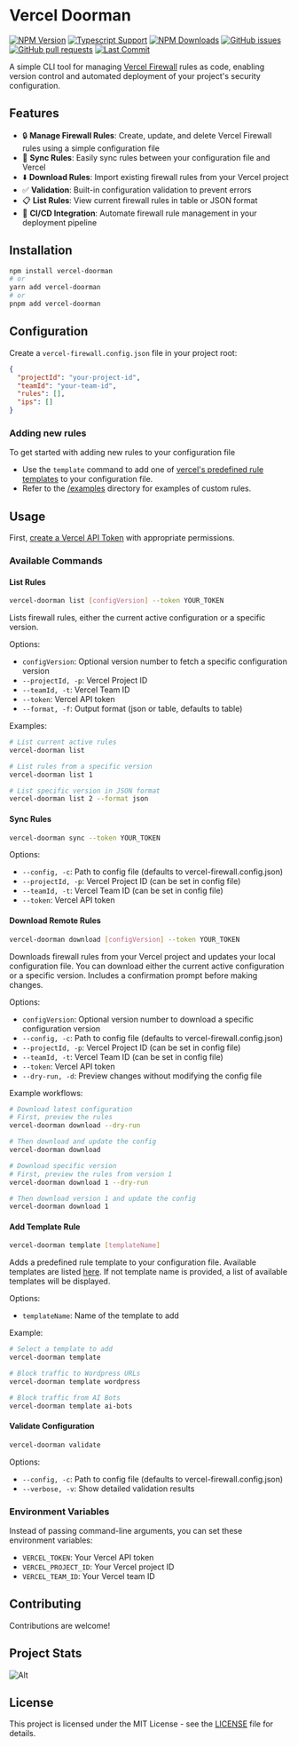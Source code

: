 # Vercel Doorman

[![NPM Version](https://img.shields.io/npm/v/vercel-doorman.svg)](https://www.npmjs.com/package/vercel-doorman)
[![Typescript Support](https://img.shields.io/npm/types/vercel-doorman.svg)](https://www.npmjs.com/package/vercel-doorman)
[![NPM Downloads](https://img.shields.io/npm/dt/vercel-doorman.svg)](https://www.npmjs.com/package/vercel-doorman)
[![GitHub issues](https://img.shields.io/github/issues/gfargo/vercel-doorman)](https://github.com/gfargo/vercel-doorman/issues)
[![GitHub pull requests](https://img.shields.io/github/issues-pr/gfargo/vercel-doorman)](https://github.com/gfargo/vercel-doorman/pulls)
[![Last Commit](https://img.shields.io/github/last-commit/gfargo/vercel-doorman)](https://github.com/gfargo/vercel-doorman/tree/main)

A simple CLI tool for managing [Vercel Firewall](https://vercel.com/docs/security/vercel-firewall) rules as code, enabling version control and automated deployment of your project's security configuration.

## Features

- 🔒 **Manage Firewall Rules**: Create, update, and delete Vercel Firewall rules using a simple configuration file
- 🔄 **Sync Rules**: Easily sync rules between your configuration file and Vercel
- ⬇️ **Download Rules**: Import existing firewall rules from your Vercel project
- ✅ **Validation**: Built-in configuration validation to prevent errors
- 📋 **List Rules**: View current firewall rules in table or JSON format
- 🚀 **CI/CD Integration**: Automate firewall rule management in your deployment pipeline

## Installation

```bash
npm install vercel-doorman
# or
yarn add vercel-doorman
# or
pnpm add vercel-doorman
```

## Configuration

Create a `vercel-firewall.config.json` file in your project root:

```json
{
  "projectId": "your-project-id",
  "teamId": "your-team-id",
  "rules": [],
  "ips": []
}
```

### Adding new rules

To get started with adding new rules to your configuration file

- Use the `template` command to add one of [vercel's predefined rule templates](https://vercel.com/templates/vercel-firewall) to your configuration file.
- Refer to the [/examples](https://github.com/gfargo/vercel-doorman/tree/main/examples) directory for examples of custom rules.

## Usage

First, [create a Vercel API Token](https://vercel.com/guides/how-do-i-use-a-vercel-api-access-token) with appropriate permissions.

### Available Commands

#### List Rules

```bash
vercel-doorman list [configVersion] --token YOUR_TOKEN
```

Lists firewall rules, either the current active configuration or a specific version.

Options:

- `configVersion`: Optional version number to fetch a specific configuration version
- `--projectId, -p`: Vercel Project ID
- `--teamId, -t`: Vercel Team ID
- `--token`: Vercel API token
- `--format, -f`: Output format (json or table, defaults to table)

Examples:

```bash
# List current active rules
vercel-doorman list

# List rules from a specific version
vercel-doorman list 1

# List specific version in JSON format
vercel-doorman list 2 --format json
```

#### Sync Rules

```bash
vercel-doorman sync --token YOUR_TOKEN
```

Options:

- `--config, -c`: Path to config file (defaults to vercel-firewall.config.json)
- `--projectId, -p`: Vercel Project ID (can be set in config file)
- `--teamId, -t`: Vercel Team ID (can be set in config file)
- `--token`: Vercel API token

#### Download Remote Rules

```bash
vercel-doorman download [configVersion] --token YOUR_TOKEN
```

Downloads firewall rules from your Vercel project and updates your local configuration file. You can download either the current active configuration or a specific version. Includes a confirmation prompt before making changes.

Options:

- `configVersion`: Optional version number to download a specific configuration version
- `--config, -c`: Path to config file (defaults to vercel-firewall.config.json)
- `--projectId, -p`: Vercel Project ID (can be set in config file)
- `--teamId, -t`: Vercel Team ID (can be set in config file)
- `--token`: Vercel API token
- `--dry-run, -d`: Preview changes without modifying the config file

Example workflows:

```bash
# Download latest configuration
# First, preview the rules
vercel-doorman download --dry-run

# Then download and update the config
vercel-doorman download

# Download specific version
# First, preview the rules from version 1
vercel-doorman download 1 --dry-run

# Then download version 1 and update the config
vercel-doorman download 1
```

#### Add Template Rule

```bash
vercel-doorman template [templateName]
```

Adds a predefined rule template to your configuration file. Available templates are listed [here](https://vercel.com/templates/vercel-firewall).  If not template name is provided, a list of available templates will be displayed.

Options:

- `templateName`: Name of the template to add

Example:

```bash
# Select a template to add
vercel-doorman template

# Block traffic to Wordpress URLs
vercel-doorman template wordpress

# Block traffic from AI Bots
vercel-doorman template ai-bots
```

#### Validate Configuration

```bash
vercel-doorman validate
```

Options:

- `--config, -c`: Path to config file (defaults to vercel-firewall.config.json)
- `--verbose, -v`: Show detailed validation results

### Environment Variables

Instead of passing command-line arguments, you can set these environment variables:

- `VERCEL_TOKEN`: Your Vercel API token
- `VERCEL_PROJECT_ID`: Your Vercel project ID
- `VERCEL_TEAM_ID`: Your Vercel team ID

## Contributing

Contributions are welcome!

## Project Stats

![Alt](https://repobeats.axiom.co/api/embed/34b6b913b71bcb611b939600fc579fe8ef7b00ae.svg 'Repobeats analytics image')

## License

This project is licensed under the MIT License - see the [LICENSE](./LICENSE) file for details.
